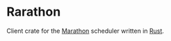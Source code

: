 # Rarathon

Client crate for the [Marathon](https://github.com/mesosphere/marathon) scheduler written in [Rust](http://www.rust-lang.org/).
